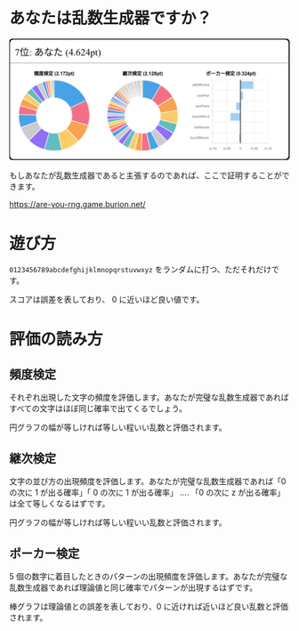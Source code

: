 # あなたは乱数生成器ですか？

<img src="./screenshots/result.png">

もしあなたが乱数生成器であると主張するのであれば、ここで証明することができます。

https://are-you-rng.game.burion.net/

# 遊び方

`0123456789abcdefghijklmnopqrstuvwxyz` をランダムに打つ、ただそれだけです。

スコアは誤差を表しており、 0 に近いほど良い値です。

# 評価の読み方

## 頻度検定

それぞれ出現した文字の頻度を評価します。あなたが完璧な乱数生成器であればすべての文字はほぼ同じ確率で出てくるでしょう。

円グラフの幅が等しければ等しい程いい乱数と評価されます。

## 継次検定

文字の並び方の出現頻度を評価します。あなたが完璧な乱数生成器であれば「0 の次に 1 が出る確率」「 0 の次に 1 が出る確率」 .... 「0 の次に z が出る確率」は全て等しくなるはずです。

円グラフの幅が等しければ等しい程いい乱数と評価されます。

## ポーカー検定

5 個の数字に着目したときのパターンの出現頻度を評価します。あなたが完璧な乱数生成器であれば理論値と同じ確率でパターンが出現するはずです。

棒グラフは理論値との誤差を表しており、0 に近ければ近いほど良い乱数と評価されます。
